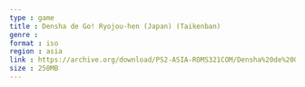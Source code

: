 ```yaml
---
type : game
title : Densha de Go! Ryojou-hen (Japan) (Taikenban)
genre : 
format : iso
region : asia
link : https://archive.org/download/PS2-ASIA-ROMS321COM/Densha%20de%20Go%21%20Ryojou-hen%20%28Japan%29%20%28Taikenban%29.7z
size : 250MB
---
```

